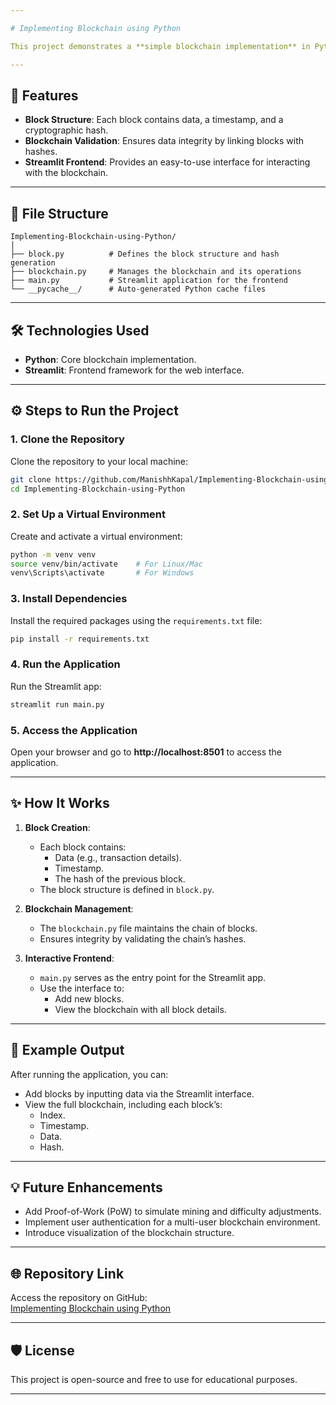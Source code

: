 ```yaml
---

# Implementing Blockchain using Python

This project demonstrates a **simple blockchain implementation** in Python with a **Streamlit-based frontend**. The project is designed to help you understand how a blockchain works by providing a basic implementation with an interactive web interface.

---
```


## 🚀 Features
- **Block Structure**: Each block contains data, a timestamp, and a cryptographic hash.
- **Blockchain Validation**: Ensures data integrity by linking blocks with hashes.
- **Streamlit Frontend**: Provides an easy-to-use interface for interacting with the blockchain.

---

## 📂 File Structure
```
Implementing-Blockchain-using-Python/
│
├── block.py          # Defines the block structure and hash generation
├── blockchain.py     # Manages the blockchain and its operations
├── main.py           # Streamlit application for the frontend
└── __pycache__/      # Auto-generated Python cache files
```

---

## 🛠️ Technologies Used
- **Python**: Core blockchain implementation.
- **Streamlit**: Frontend framework for the web interface.

---

## ⚙️ Steps to Run the Project

### 1. Clone the Repository
Clone the repository to your local machine:
```bash
git clone https://github.com/ManishhKapal/Implementing-Blockchain-using-Python.git
cd Implementing-Blockchain-using-Python
```

### 2. Set Up a Virtual Environment
Create and activate a virtual environment:
```bash
python -m venv venv
source venv/bin/activate    # For Linux/Mac
venv\Scripts\activate       # For Windows
```

### 3. Install Dependencies
Install the required packages using the `requirements.txt` file:
```bash
pip install -r requirements.txt
```

### 4. Run the Application
Run the Streamlit app:
```bash
streamlit run main.py
```

### 5. Access the Application
Open your browser and go to **http://localhost:8501** to access the application.

---

## ✨ How It Works
1. **Block Creation**:
   - Each block contains:
     - Data (e.g., transaction details).
     - Timestamp.
     - The hash of the previous block.
   - The block structure is defined in `block.py`.

2. **Blockchain Management**:
   - The `blockchain.py` file maintains the chain of blocks.
   - Ensures integrity by validating the chain’s hashes.

3. **Interactive Frontend**:
   - `main.py` serves as the entry point for the Streamlit app.
   - Use the interface to:
     - Add new blocks.
     - View the blockchain with all block details.

---

## 📘 Example Output
After running the application, you can:
- Add blocks by inputting data via the Streamlit interface.
- View the full blockchain, including each block’s:
  - Index.
  - Timestamp.
  - Data.
  - Hash.

---

## 💡 Future Enhancements
- Add Proof-of-Work (PoW) to simulate mining and difficulty adjustments.
- Implement user authentication for a multi-user blockchain environment.
- Introduce visualization of the blockchain structure.

---

## 🌐 Repository Link
Access the repository on GitHub:  
[Implementing Blockchain using Python](https://github.com/ManishhKapal/Implementing-Blockchain-using-Python.git)

---

## 🛡️ License
This project is open-source and free to use for educational purposes.

---
